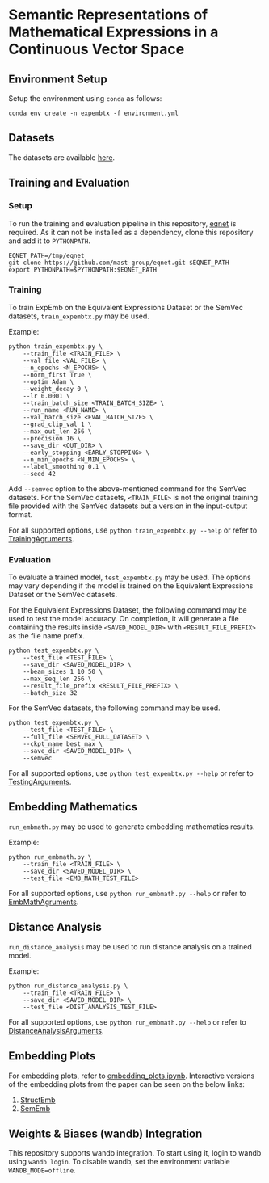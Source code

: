 # Semantic Representations of Mathematical Expressions in a Continuous Vector Space

## Environment Setup

Setup the environment using `conda` as follows:
```
conda env create -n expembtx -f environment.yml
```

## Datasets
The datasets are available [here](https://osf.io/9tdqg/?view_only=78c364b3c71f43b5b414deac81cf863b).


## Training and Evaluation
### Setup
To run the training and evaluation pipeline in this repository, [eqnet](https://github.com/mast-group/eqnet/) is required. As it can not be installed as a dependency, clone this repository and add it to `PYTHONPATH`.
```
EQNET_PATH=/tmp/eqnet
git clone https://github.com/mast-group/eqnet.git $EQNET_PATH
export PYTHONPATH=$PYTHONPATH:$EQNET_PATH
```

### Training
To train ExpEmb on the Equivalent Expressions Dataset or the SemVec datasets, `train_expembtx.py` may be used.

Example:
```
python train_expembtx.py \
    --train_file <TRAIN_FILE> \
    --val_file <VAL_FILE> \
    --n_epochs <N_EPOCHS> \
    --norm_first True \
    --optim Adam \
    --weight_decay 0 \
    --lr 0.0001 \
    --train_batch_size <TRAIN_BATCH_SIZE> \
    --run_name <RUN_NAME> \
    --val_batch_size <EVAL_BATCH_SIZE> \
    --grad_clip_val 1 \
    --max_out_len 256 \
    --precision 16 \
    --save_dir <OUT_DIR> \
    --early_stopping <EARLY_STOPPING> \
    --n_min_epochs <N_MIN_EPOCHS> \
    --label_smoothing 0.1 \
    --seed 42
```

Add `--semvec` option to the above-mentioned command for the SemVec datasets. For the SemVec datasets, `<TRAIN_FILE>` is not the original training file provided with the SemVec datasets but a version in the input-output format.

For all supported options, use `python train_expembtx.py --help` or refer to [TrainingAgruments](expemb/args.py#TrainingAgruments).

### Evaluation
To evaluate a trained model, `test_expembtx.py` may be used. The options may vary depending if the model is trained on the Equivalent Expressions Dataset or the SemVec datasets.

For the Equivalent Expressions Dataset, the following command may be used to test the model accuracy. On completion, it will generate a file containing the results inside `<SAVED_MODEL_DIR>` with `<RESULT_FILE_PREFIX>` as the file name prefix.
```
python test_expembtx.py \
    --test_file <TEST_FILE> \
    --save_dir <SAVED_MODEL_DIR> \
    --beam_sizes 1 10 50 \
    --max_seq_len 256 \
    --result_file_prefix <RESULT_FILE_PREFIX> \
    --batch_size 32
```

For the SemVec datasets, the following command may be used.
```
python test_expembtx.py \
    --test_file <TEST_FILE> \
    --full_file <SEMVEC_FULL_DATASET> \
    --ckpt_name best_max \
    --save_dir <SAVED_MODEL_DIR> \
    --semvec
```

For all supported options, use `python test_expembtx.py --help` or refer to [TestingArguments](expemb/args.py#TestingArguments).

## Embedding Mathematics
`run_embmath.py` may be used to generate embedding mathematics results.

Example:
```
python run_embmath.py \
    --train_file <TRAIN_FILE> \
    --save_dir <SAVED_MODEL_DIR> \
    --test_file <EMB_MATH_TEST_FILE>
```

For all supported options, use `python run_embmath.py --help` or refer to [EmbMathAgruments](expemb/args.py#EmbMathAgruments).

## Distance Analysis
`run_distance_analysis` may be used to run distance analysis on a trained model.

Example:
```
python run_distance_analysis.py \
    --train_file <TRAIN_FILE> \
    --save_dir <SAVED_MODEL_DIR> \
    --test_file <DIST_ANALYSIS_TEST_FILE>
```

For all supported options, use `python run_embmath.py --help` or refer to [DistanceAnalysisArguments](expemb/args.py#DistanceAnalysisArguments).

## Embedding Plots
For embedding plots, refer to [embedding_plots.ipynb](notebooks/embedding_plots.ipynb). Interactive versions of the embedding plots from the paper can be seen on the below links:
1. [StructEmb](https://mlpgroup.github.io/expemb/emb_plots/structemb_pca_plot.html)
2. [SemEmb](https://mlpgroup.github.io/expemb/emb_plots/sememb_pca_plot.html)

## Weights & Biases (wandb) Integration
This repository supports wandb integration. To start using it, login to wandb using `wandb login`. To disable wandb, set the environment variable `WANDB_MODE=offline`.
